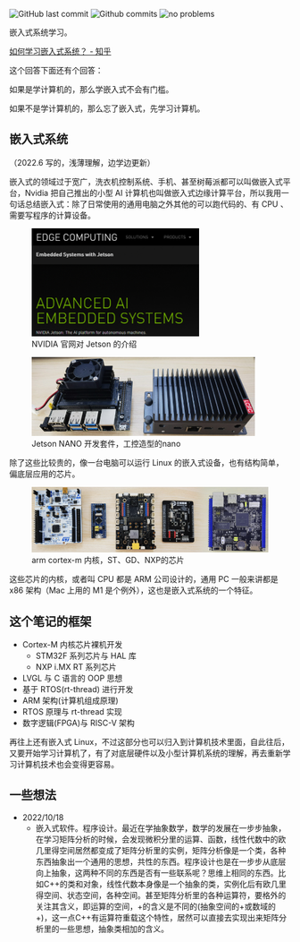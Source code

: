 
![GitHub last commit](https://badgen.net/github/last-commit/xym-ee/embedded-system/main)
![Github commits](https://badgen.net/github/commits/xym-ee/embedded-system/main)
![no problems](https://badgen.net/badge/no%20problem/(maybe)/red)

嵌入式系统学习。

[如何学习嵌入式系统？ - 知乎](https://www.zhihu.com/question/19688487/answer/32217959)

这个回答下面还有个回答：

如果是学计算机的，那么学嵌入式不会有门槛。

如果不是学计算机的，那么忘了嵌入式，先学习计算机。

## 嵌入式系统

（2022.6 写的，浅薄理解，边学边更新）

嵌入式的领域过于宽广，洗衣机控制系统、手机、甚至树莓派都可以叫做嵌入式平台，Nvidia 把自己推出的小型 AI 计算机也叫做嵌入式边缘计算平台，所以我用一句话总结嵌入式：除了日常使用的通用电脑之外其他的可以跑代码的、有 CPU 、需要写程序的计算设备。

<figure>
  <img src="./assets/images/nvdia.png" width=300 >
  <figcaption>
  NVIDIA 官网对 Jetson 的介绍
  </figcaption>
</figure>

<figure>
  <img src="./assets/images/jetson.png" width=400 >
  <figcaption>
  Jetson NANO 开发套件，工控造型的nano
  </figcaption>
</figure>

除了这些比较贵的，像一台电脑可以运行 Linux 的嵌入式设备，也有结构简单，偏底层应用的芯片。

<figure>
  <img src="./assets/images/arm.png" width=500 >
  <figcaption>
  arm cortex-m 内核，ST、GD、NXP的芯片
  </figcaption>
</figure>

这些芯片的内核，或者叫 CPU 都是 ARM 公司设计的，通用 PC 一般来讲都是 x86 架构（Mac 上用的 M1 是个例外），这也是嵌入式系统的一个特征。

## 这个笔记的框架

- Cortex-M 内核芯片裸机开发
  - STM32F 系列芯片与 HAL 库
  - NXP i.MX RT 系列芯片
- LVGL 与 C 语言的 OOP 思想
- 基于 RTOS(rt-thread) 进行开发
- ARM 架构(计算机组成原理)
- RTOS 原理与 rt-thread 实现
- 数字逻辑(FPGA)与 RISC-V 架构 


再往上还有嵌入式 Linux，不过这部分也可以归入到计算机技术里面，自此往后，又要开始学习计算机了，有了对底层硬件以及小型计算机系统的理解，再去重新学习计算机技术也会变得更容易。

## 一些想法

- 2022/10/18
  - 嵌入式软件。程序设计。最近在学抽象数学，数学的发展在一步步抽象，在学习矩阵分析的时候，会发现微积分里的运算、函数，线性代数中的欧几里得空间居然都变成了矩阵分析里的实例，矩阵分析像是一个类，各种东西抽象出一个通用的思想，共性的东西。程序设计也是在一步步从底层向上抽象，这两种不同的东西是否有一些联系呢？思维上相同的东西。比如C++的类和对象，线性代数本身像是一个抽象的类，实例化后有欧几里得空间、状态空间，各种空间。甚至矩阵分析里的各种运算符，要格外的关注其含义，即运算的空间，+的含义是不同的(抽象空间的+或数域的+)，这一点C++有运算符重载这个特性，居然可以直接去实现出来矩阵分析里的一些思想，抽象类相加的含义。
